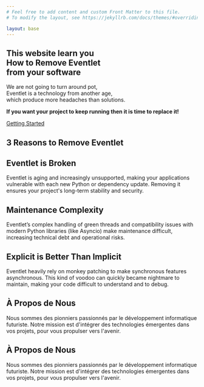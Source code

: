 ```yaml
---
# Feel free to add content and custom Front Matter to this file.
# To modify the layout, see https://jekyllrb.com/docs/themes/#overriding-theme-defaults

layout: base
---
```

<!-- Hero Section -->
<section class="h-screen flex items-center justify-center bg-cover bg-center" style="background-image: url('images/hero.jpg'); background-position: center 40%; background-repeat: no-repeat; background-size: cover;">
    <div class="bg-gray-950 bg-opacity-75 p-10 rounded-lg text-center">
    <h1 class="text-5xl font-extrabold mb-4">This website learn you<br>How to <span class="text-yellow-500">Remove</span><span class="text-teal-300"> Eventlet</span><br> from your software</h1>
    <p class="mb-6 text-xl">We are not going to turn around pot,<br>Eventlet is a technology from another age,<br>which produce more headaches than solutions.</p>
    <p class="mb-6 text-xl"><strong>If you want your project to keep running then it is time to replace it!</strong></p>
    <a href="{{ site.baseurl }}{% link getting-started.md %}" class="mt-4 inline-block bg-gradient-to-r from-cyan-400 to-blue-600 text-gray-900 font-semibold py-3 px-8 rounded hover:scale-105 transition-transform">Getting Started</a>
    </div>
</section>

<!-- Section Reasons -->
<section id="reasons" class="py-20 px-10">
    <h2 class="text-4xl font-bold text-center mb-16">3 Reasons to Remove Eventlet</h2>
    <div class="grid grid-cols-1 md:grid-cols-3 gap-10">
        <div class="bg-gray-900 p-6 rounded-lg shadow hover:shadow-xl hover:scale-110 transition-transform duration-300">
            <h2 class="text-2xl font-bold mb-3">Eventlet is Broken</h2>
            <p>Eventlet is aging and increasingly unsupported, making your applications vulnerable with each new Python or dependency update. Removing it ensures your project's long-term stability and security.</p>
        </div>
        <div class="bg-gray-900 p-6 rounded-lg shadow hover:shadow-xl hover:scale-110 transition-transform duration-300">
            <h2 class="text-2xl font-bold mb-3">Maintenance Complexity</h2>
            <p>Eventlet’s complex handling of green threads and compatibility issues with modern Python libraries (like Asyncio) make maintenance difficult, increasing technical debt and operational risks.</p>
        </div>
        <div class="bg-gray-900 p-6 rounded-lg shadow hover:shadow-xl hover:scale-110 transition-transform duration-300">
            <h2 class="text-2xl font-bold mb-3">Explicit is Better Than Implicit</h2>
            <p>Eventlet heavily rely on monkey patching to make synchronous features asynchronous. This kind of voodoo can quickly became nightmare to maintain, making your code difficult to understand
            and to debug.</p>
        </div>
    </div>
</section>

<!-- Section About -->
<section id="about" class="py-20 futuristic-section">
    <div class="container mx-auto px-10">
        <h2 class="text-4xl font-bold mb-6">À Propos de Nous</h2>
        <p>Nous sommes des pionniers passionnés par le développement informatique futuriste. Notre mission est d'intégrer des technologies émergentes dans vos projets, pour vous propulser vers l'avenir.</p>
    </div>
</section>


<!-- Section About -->
<section id="about" class="py-20">
    <div class="container mx-auto px-10">
        <h2 class="text-4xl font-bold mb-6">À Propos de Nous</h2>
        <p>Nous sommes des pionniers passionnés par le développement informatique futuriste. Notre mission est d'intégrer des technologies émergentes dans vos projets, pour vous propulser vers l'avenir.</p>
    </div>
</section>
